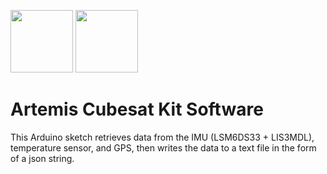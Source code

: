 <img src="https://hsfl.github.io/artemis/resources/logos/hsfl.png" width="100"> <img src="https://hsfl.github.io/artemis/resources/logos/uh_manoa.png" width="100">

# Artemis Cubesat Kit Software

This Arduino sketch retrieves data from the IMU (LSM6DS33 + LIS3MDL), temperature sensor, and GPS, then writes the data to a text file in the form of a json string. 
